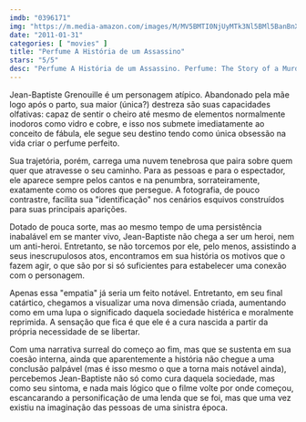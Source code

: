 ```yaml
---
imdb: "0396171"
img: "https://m.media-amazon.com/images/M/MV5BMTI0NjUyMTk3Nl5BMl5BanBnXkFtZTcwOTA5MzkzMQ@@._V1_SY150_CR0,0,101,150_.jpg"
date: "2011-01-31"
categories: [ "movies" ]
title: "Perfume A História de um Assassino"
stars: "5/5"
desc: "Perfume A História de um Assassino. Perfume: The Story of a Murderer (Germany, 2006). Dirigido por Tom Tykwer. Escrito por Andrew Birkin, Bernd Eichinger, Tom Tykwer, Patrick Süskind. Com Ben Whishaw, Francesc Albiol, Gonzalo Cunill, Roger Salvany, Andrés Herrera, Simon Chandler, David Calder, Richard Felix, Birgit Minichmayr."
---
```

Jean-Baptiste Grenouille é um personagem atípico. Abandonado pela mãe logo após o parto, sua maior (única?) destreza são suas capacidades olfativas: capaz de sentir o cheiro até mesmo de elementos normalmente inodoros como vidro e cobre, e isso nos submete imediatamente ao conceito de fábula, ele segue seu destino tendo como única obsessão na vida criar o perfume perfeito.

Sua trajetória, porém, carrega uma nuvem tenebrosa que paira sobre quem quer que atravesse o seu caminho. Para as pessoas e para o espectador, ele aparece sempre pelos cantos e na penumbra, sorrateiramente, exatamente como os odores que persegue. A fotografia, de pouco contrastre, facilita sua "identificação" nos cenários esquivos construídos para suas principais aparições.

Dotado de pouca sorte, mas ao mesmo tempo de uma persistência inabalável em se manter vivo, Jean-Baptiste não chega a ser um heroi, nem um anti-heroi. Entretanto, se não torcemos por ele, pelo menos, assistindo a seus inescrupulosos atos, encontramos em sua história os motivos que o fazem agir, o que são por si só suficientes para estabelecer uma conexão com o personagem. 

Apenas essa "empatia" já seria um feito notável. Entretanto, em seu final catártico, chegamos a visualizar uma nova dimensão criada, aumentando como em uma lupa o significado daquela sociedade histérica e moralmente reprimida. A sensação que fica é que ele é a cura nascida a partir da própria necessidade de se libertar.

Com uma narrativa surreal do começo ao fim, mas que se sustenta em sua coesão interna, ainda que aparentemente a história não chegue a uma conclusão palpável (mas é isso mesmo o que a torna mais notável ainda), percebemos Jean-Baptiste não só como cura daquela sociedade, mas como seu sintoma, e nada mais lógico que o filme volte por onde começou, escancarando a personificação de uma lenda que se foi, mas que uma vez existiu na imaginação das pessoas de uma sinistra época.

